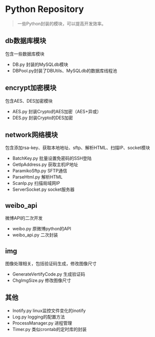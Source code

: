 # Python Repository

>一些Python封装的模块，可以提高开发效率。

## db数据库模块
包含一些数据库模块

* DB.py 封装的MySQLdb模块
* DBPool.py封装了DBUtils、MySQLdb的数据库线程池

## encrypt加密模块
包含AES、DES加密模块

* AES.py 封装Crypto的AES加密（AES+异或）
* DES.py 封装Crypto的DES加密

## network网络模块
包含添加rsa-key、获取本地地址、sftp、解析HTML、扫描IP、socket模块

* BatchKey.py 批量设置免密码的SSH登陆
* GetIpAddress.py 获取主机IP地址
* ParamikoSftp.py SFTP通信
* ParseHtml.py 解析HTML
* ScanIp.py 扫描局域网IP
* ServerSocket.py socket服务器

## weibo_api
微博API的二次开发

* weibo.py 原微博python的API
* weibo_api.py 二次封装

## img
图像处理相关，包括验证码生成，修改图像尺寸

* GenerateVertifyCode.py 生成验证码
* ChgImgSize.py 修改图像尺寸

## 其他

* Inotify.py linux监控文件变化的inotify
* Log.py logging的配置方法
* ProcessManager.py 进程管理
* Timer.py 类似crontab的定时库的封装
